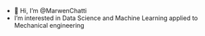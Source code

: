 - 👋 Hi, I’m @MarwenChatti
-    I’m interested in Data Science and Machine Learning applied to Mechanical engineering


<!---
MarwenChatti/MarwenChatti is a ✨ special ✨ repository because its `README.md` (this file) appears on your GitHub profile.
You can click the Preview link to take a look at your changes.
--->
